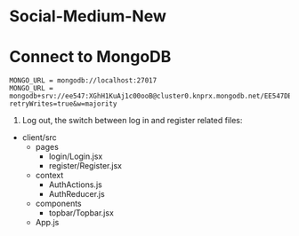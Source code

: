 # Social-Medium-New

# Connect to MongoDB

```
MONGO_URL = mongodb://localhost:27017
MONGO_URL = mongodb+srv://ee547:XGhH1KuAj1c00ooB@cluster0.knprx.mongodb.net/EE547DB?retryWrites=true&w=majority
```

1. Log out, the switch between log in and register
   related files:

- client/src
  - pages
    - login/Login.jsx
    - register/Register.jsx
  - context
    - AuthActions.js
    - AuthReducer.js
  - components
    - topbar/Topbar.jsx
  - App.js
